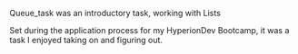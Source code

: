 Queue_task was an introductory task, working with Lists

Set during the application process for my HyperionDev Bootcamp, it was a task I enjoyed taking on and figuring out.
